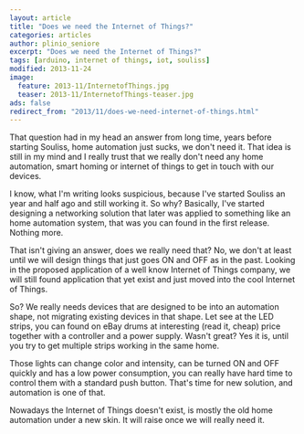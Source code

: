 ```yaml
---
layout: article
title: "Does we need the Internet of Things?"
categories: articles
author: plinio_seniore
excerpt: "Does we need the Internet of Things?"
tags: [arduino, internet of things, iot, souliss]
modified: 2013-11-24
image:
  feature: 2013-11/InternetofThings.jpg
  teaser: 2013-11/InternetofThings-teaser.jpg
ads: false  
redirect_from: "2013/11/does-we-need-internet-of-things.html"
---
```


That question had in my head an answer from long time, years before starting Souliss, home automation just sucks, we don't need it. That idea is still in my mind and I really trust that we really don't need any home automation, smart homing or internet of things to get in touch with our devices.

I know, what I'm writing looks suspicious, because I've started Souliss an year and half ago and still working it. So why? Basically, I've started designing a networking solution that later was applied to something like an home automation system, that was you can found in the first release. Nothing more.

That isn't giving an answer, does we really need that? No, we don't at least until we will design things that just goes ON and OFF as in the past.
Looking in the proposed application of a well know Internet of Things company, we will still found application that yet exist and just moved into the cool Internet of Things. 

So? We really needs devices that are designed to be into an automation shape, not migrating existing devices in that shape.
Let see at the LED strips, you can found on eBay drums at interesting (read it, cheap) price together with a controller and a power supply. Wasn't great? Yes it is, until you try to get multiple strips working in the same home.

Those lights can change color and intensity, can be turned ON and OFF quickly and has a low power consumption, you can really have hard time to control them with a standard push button. That's time for new solution, and automation is one of that.

Nowadays the Internet of Things doesn't exist, is mostly the old home automation under a new skin. It will raise once we will really need it.